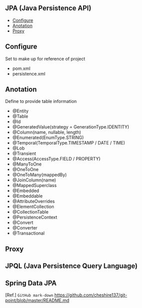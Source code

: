 ## JPA (Java Persistence API)
  
- [Configure](#configure)
- [Anotation](#anotation)
- [Proxy](#proxy)
  
## Configure
Set to make up for reference of project
- pom.xml
- persistence.xml  
  
## Anotation
Define to provide table information
- @Entity
- @Table
- @Id
- @GeneratedValue(strategy = GenerationType.IDENTITY)
- @Column(name, nullable, length)
- @Enumerated(EnumType.STRING)
- @Temporal(TemporalType.TIMESTAMP / DATE / TIME)
- @Lob
- @Transient
- @Access(AccessType.FIELD / PROPERTY)
- @ManyToOne
- @OneToOne
- @OneToMany(mappedBy)
- @JoinColumn(name)
- @MappedSuperclass
- @Embedded
- @Embeddable
- @AttributeOverrides
- @ElementCollection
- @CollectionTable
- @PersistenceContext
- @Convert
- @Converter
- @Transactional
  
## Proxy  
  
## JPQL (Java Persistence Query Language)
  
## Spring Data JPA
  
  
  
[Ref.] `GitHub mark-down` https://github.com/cheshire137/git-point/blob/master/README.md  
